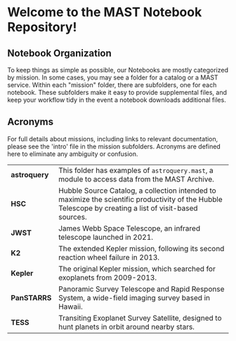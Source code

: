 #  Welcome to the MAST Notebook Repository!

## Notebook Organization

To keep things as simple as possible, our Notebooks are mostly categorized by mission. In some cases, you may see a folder for a catalog or a MAST service. Within each "mission" folder, there are subfolders, one for each notebook. These subfolders make it easy to provide supplemental files, and keep your workflow tidy in the event a notebook downloads additional files.

## Acronyms

For full details about missions, including links to relevant documentation, please see the 'intro' file in the mission subfolders. Acronyms are defined here to eliminate any ambiguity or confusion.

|                |                                                                                                                                                         |
|----------------|---------------------------------------------------------------------------------------------------------------------------------------------------------|
| **astroquery** | This folder has examples of `astroquery.mast`, a module to access data from the MAST Archive.                                                           |
| **HSC**        | Hubble Source Catalog, a collection intended to maximize the scientific productivity of the Hubble Telescope by creating a list of visit-based sources. |
| **JWST**       | James Webb Space Telescope, an infrared telescope launched in 2021.                                                                                     |
| **K2**         | The extended Kepler mission, following its second reaction wheel failure in 2013.                                                                       |
| **Kepler**     | The original Kepler mission, which searched for exoplanets from 2009-2013.                                                                              |
| **PanSTARRS**  | Panoramic Survey Telescope and Rapid Response System, a wide-field imaging survey based in Hawaii.                                                      |
| **TESS**       | Transiting Exoplanet Survey Satellite, designed to hunt planets in orbit around nearby stars.  